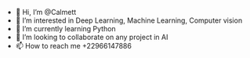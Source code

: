 - 👋 Hi, I’m @Calmett
- 👀 I’m interested in Deep Learning, Machine Learning, Computer vision
- 🌱 I’m currently learning Python
- 💞️ I’m looking to collaborate on any project in AI
- 📫 How to reach me +22966147886
<!---
Calmett/Calmett is a ✨ special ✨ repository because its `README.md` (this file) appears on your GitHub profile.
You can click the Preview link to take a look at your changes.
--->
